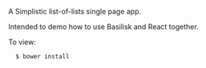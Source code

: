 A Simplistic list-of-lists single page app.

Intended to demo how to use Basilisk and React together.

To view:

```
  $ bower install
```


